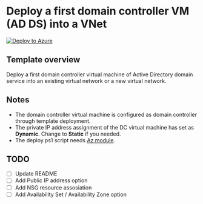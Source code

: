 # Deploy a first domain controller VM (AD DS) into a VNet

[![Deploy to Azure](https://aka.ms/deploytoazurebutton)](https://portal.azure.com/#view/Microsoft_Azure_CreateUIDef/CustomDeploymentBlade/uri/https%3A%2F%2Fraw.githubusercontent.com%2Ftksh164%2Fazure-demo-scripts-templates%2Fmaster%2Farm-templates%2Fadds-first-dc-vm%2Ftemplate.json/uiFormDefinitionUri/https%3A%2F%2Fraw.githubusercontent.com%2Ftksh164%2Fazure-demo-scripts-templates%2Fmaster%2Farm-templates%2Fadds-first-dc-vm%2Fuiform.json)

## Template overview

Deploy a first domain controller virtual machine of Active Directory domain service into an existing virtual network or a new virtual network.

## Notes

- The domain controller virtual machine is configured as domain controller through template deployment.
- The private IP address assignment of the DC virtual machine has set as **Dynamic**. Change to **Static** if you needed.
- The deploy.ps1 script needs [Az module](https://www.powershellgallery.com/packages/Az/).


## TODO

- [ ] Update README
- [ ] Add Public IP address option
- [ ] Add NSG resource assosiation
- [ ] Add Availability Set / Availability Zone option
